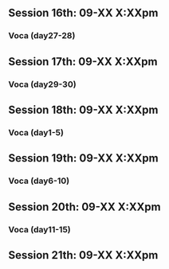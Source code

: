 ## Session 16th: 09-XX X:XXpm

### Voca (day27-28)

## Session 17th: 09-XX X:XXpm

### Voca (day29-30)

## Session 18th: 09-XX X:XXpm

### Voca (day1-5)

## Session 19th: 09-XX X:XXpm

### Voca (day6-10)

## Session 20th: 09-XX X:XXpm

### Voca (day11-15)

## Session 21th: 09-XX X:XXpm

